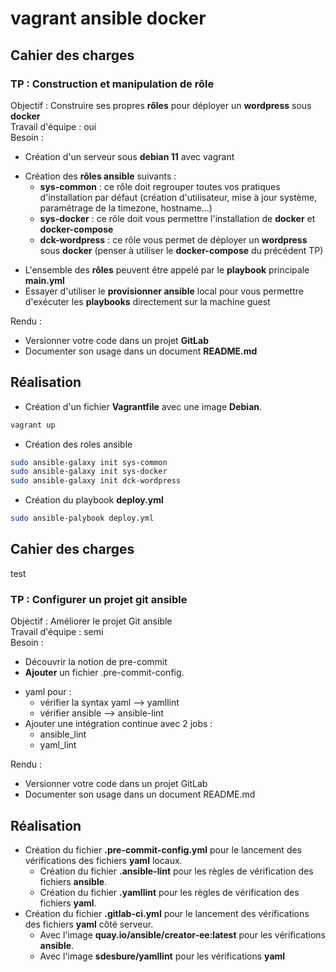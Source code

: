 # vagrant ansible docker

## Cahier des charges

### TP : Construction et manipulation de rôle
Objectif : Construire ses propres **rôles** pour déployer un **wordpress** sous **docker**  
Travail d'équipe : oui  
Besoin :
- Création d'un serveur sous **debian 11** avec vagrant
* Création des **rôles ansible** suivants :
  * **sys-common** : ce rôle doit regrouper toutes vos pratiques d'installation par défaut (création d'utilisateur, mise à jour système, paramétrage de la timezone, hostname...)
  * **sys-docker** : ce rôle doit vous permettre l'installation de **docker** et **docker-compose**
  * **dck-wordpress** : ce rôle vous permet de déployer un **wordpress** sous **docker** (penser à utiliser le **docker-compose** du précédent TP)
- L'ensemble des **rôles** peuvent être appelé par le **playbook** principale **main.yml**
- Essayer d'utiliser le **provisionner ansible** local pour vous permettre d'exécuter les **playbooks** directement sur la machine guest

Rendu :
- Versionner votre code dans un projet **GitLab**
- Documenter son usage dans un document **README.md**

## Réalisation
- Création d'un fichier **Vagrantfile** avec une image **Debian**.
```bash
vagrant up
```
- Création des roles ansible
```bash
sudo ansible-galaxy init sys-common
sudo ansible-galaxy init sys-docker
sudo ansible-galaxy init dck-wordpress
```
- Création du playbook **deploy.yml**
```bash
sudo ansible-palybook deploy.yml
```

## Cahier des charges
test
### TP : Configurer un projet git ansible
Objectif : Améliorer le projet Git ansible  
Travail d'équipe : semi  
Besoin :
- Découvrir la notion de pre-commit
- **Ajouter** un fichier .pre-commit-config.
* yaml pour :
  * vérifier la syntax yaml --> yamllint
  * vérifier ansible --> ansible-lint
* Ajouter une intégration continue avec 2 jobs :
  * ansible_lint
  * yaml_lint

Rendu :
- Versionner votre code dans un projet GitLab
- Documenter son usage dans un document README.md

## Réalisation
* Création du fichier **.pre-commit-config.yml** pour le lancement des vérifications des fichiers **yaml** locaux.
  * Création du fichier **.ansible-lint** pour les règles de vérification des fichiers **ansible**.
  * Création du fichier **.yamllint** pour les règles de vérification des fichiers **yaml**.
* Création du fichier **.gitlab-ci.yml** pour le lancement des vérifications des fichiers **yaml** côté serveur.
  * Avec l'image **quay.io/ansible/creator-ee:latest** pour les vérifications **ansible**.
  * Avec l'image **sdesbure/yamllint** pour les vérifications **yaml**